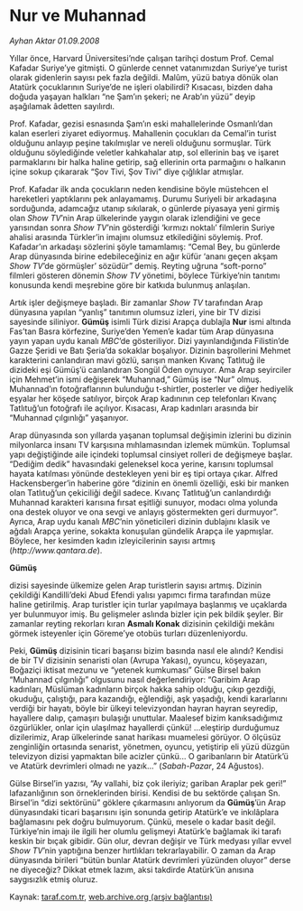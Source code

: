 # Nur ve Muhannad

*Ayhan Aktar 01.09.2008*

<div class="yazi">
<p>Yıllar önce, Harvard Üniversitesi’nde çalışan tarihçi dostum Prof. Cemal Kafadar Suriye’ye gitmişti. O günlerde cennet vatanımızdan Suriye’ye turist olarak gidenlerin sayısı pek fazla değildi. Malûm, yüzü batıya dönük olan Atatürk çocuklarının Suriye’de ne işleri olabilirdi? Kısacası, bizden daha doğuda yaşayan halkları “ne Şam’ın şekeri; ne Arab’ın yüzü” deyip aşağılamak âdetten sayılırdı. </p>
<p>Prof. Kafadar, gezisi esnasında Şam’ın eski mahallelerinde Osmanlı’dan kalan eserleri ziyaret ediyormuş. Mahallenin çocukları da Cemal’in turist olduğunu anlayıp peşine takılmışlar ve nereli olduğunu sormuşlar. Türk olduğunu söylediğinde veletler kahkahalar atıp, sol ellerinin baş ve işaret parmaklarını bir halka haline getirip, sağ ellerinin orta parmağını o halkanın içine sokup çıkararak “Şov Tivi, Şov Tivi” diye çığlıklar atmışlar. </p>
<p>Prof. Kafadar ilk anda çocukların neden kendisine böyle müstehcen el hareketleri yaptıklarını pek anlayamamış. Durumu Suriyeli bir arkadaşına sorduğunda, adamcağız utanıp sıkılarak, o günlerde piyasaya yeni girmiş olan <i>Show TV</i>’nin Arap ülkelerinde yaygın olarak izlendiğini ve gece yarısından sonra <i>Show TV</i>’nin gösterdiği ‘kırmızı noktalı’ filmlerin Suriye ahalisi arasında Türkler’in imajını olumsuz etkilediğini söylemiş. Prof. Kafadar’ın arkadaşı sözlerini şöyle tamamlamış: “Cemal Bey, bu günlerde Arap dünyasında birine edebileceğiniz en ağır küfür ‘ananı geçen akşam <i>Show TV</i>’de görmüşler’ sözüdür” demiş. Reyting uğruna “soft-porno” filmleri gösteren dönemin <i>Show TV</i> yönetimi, böylece Türkiye’nin tanıtımı konusunda kendi meşrebine göre bir katkıda bulunmuş anlaşılan.</p>
<p>Artık işler değişmeye başladı. Bir zamanlar <i>Show TV</i> tarafından Arap dünyasına yapılan “yanlış” tanıtımın olumsuz izleri, yine bir TV dizisi sayesinde siliniyor. <b>Gümüş</b> isimli Türk dizisi Arapça dublajla <b>Nur</b> ismi altında Fas’tan Basra körfezine, Suriye’den Yemen’e kadar tüm Arap dünyasına yayın yapan uydu kanalı <i>MBC</i>’de gösteriliyor. Dizi yayınlandığında Filistin’de Gazze Şeridi ve Batı Şeria’da sokaklar boşalıyor. Dizinin başrollerini Mehmet karakterini canlandıran mavi gözlü, sarışın manken Kıvanç Tatlıtuğ ile dizideki eşi Gümüş’ü canlandıran Songül Öden oynuyor. Ama Arap seyirciler için Mehmet’in ismi değişerek “Muhannad,” Gümüş ise “Nur” olmuş. Muhannad’ın fotoğraflarının bulunduğu t-shirtler, posterler ve diğer hediyelik eşyalar her köşede satılıyor, birçok Arap kadınının cep telefonları Kıvanç Tatlıtuğ’un fotoğrafı ile açılıyor. Kısacası, Arap kadınları arasında bir “Muhannad çılgınlığı” yaşanıyor. </p>
<p>Arap dünyasında son yıllarda yaşanan toplumsal değişimin izlerini bu dizinin milyonlarca insanı TV karşısına mıhlamasından izlemek mümkün. Toplumsal yapı değiştiğinde aile içindeki toplumsal cinsiyet rolleri de değişmeye başlar. “Dediğim dedik” havasındaki geleneksel koca yerine, karısını toplumsal hayata katılması yönünde destekleyen yeni bir eş tipi ortaya çıkar. Alfred Hackensberger’in haberine göre “dizinin en önemli özelliği, eski bir manken olan Tatlıtuğ’un çekiciliği değil sadece. Kıvanç Tatlıtuğ’un canlandırdığı Muhannad karakteri karısına fırsat eşitliği sunuyor, modacı olma yolunda ona destek oluyor ve ona sevgi ve anlayış göstermekten geri durmuyor”. Ayrıca, Arap uydu kanalı <i>MBC</i>’nin yöneticileri dizinin dublajını klasik ve ağdalı Arapça yerine, sokakta konuşulan gündelik Arapça ile yapmışlar. Böylece, her kesimden kadın izleyicilerinin sayısı artmış (<i>http://www.qantara.de</i>). </p><b>
<p>Gümüş</p></b> dizisi sayesinde ülkemize gelen Arap turistlerin sayısı artmış. Dizinin çekildiği Kandilli’deki Abud Efendi yalısı yapımcı firma tarafından müze haline getirilmiş. Arap turistler için turlar yapılmaya başlanmış ve uçaklarda yer bulunmuyor imiş. Bu gelişmeler aslında bizler için pek bildik şeyler. Bir zamanlar reyting rekorları kıran <b>Asmalı Konak</b> dizisinin çekildiği mekânı görmek isteyenler için Göreme’ye otobüs turları düzenleniyordu. 
<p>Peki, <b>Gümüş</b> dizisinin ticari başarısı bizim basında nasıl ele alındı? Kendisi de bir TV dizisinin senaristi olan (Avrupa Yakası), oyuncu, köşeyazarı, Boğaziçi iktisat mezunu ve “yetenek kumkuması” Gülse Birsel bakın “Muhannad çılgınlığı” olgusunu nasıl değerlendiriyor: “Garibim Arap kadınları, Müslüman kadınların birçok hakka sahip olduğu, çıkıp gezdiği, okuduğu, çalıştığı, para kazandığı, eğlendiği, aşk yaşadığı, kendi kararlarını verdiği bir hayatı, böyle bir ülkeyi televizyondan hayran hayran seyredip, hayallere dalıp, çamaşırı bulaşığı unuttular. Maalesef bizim kanıksadığımız özgürlükler, onlar için ulaşılmaz hayallerdi çünkü! ...eleştirip durduğumuz dizilerimiz, Arap ülkelerinde sanat harikası muamelesi görüyor. O ölçüsüz zenginliğin ortasında senarist, yönetmen, oyuncu, yetiştirip eli yüzü düzgün televizyon dizisi yapmaktan bile acizler çünkü... O garibanların bir Atatürk’ü ve Atatürk devrimleri olmadı ne yazık...” (<i>Sabah-Pazar</i>, 24 Ağustos).</p>
<p>Gülse Birsel’in yazısı, “Ay vallahi, biz çok ileriyiz; gariban Araplar pek geri!” lafazanlığının son örneklerinden birisi. Kendisi de bu sektörde çalışan Sn. Birsel’in “dizi sektörünü” göklere çıkarmasını anlıyorum da <b>Gümüş</b>’ün Arap dünyasındaki ticari başarısını işin sonunda getirip Atatürk’e ve inkılâplara bağlamasını pek doğru bulmuyorum. Çünkü, mesele o kadar basit değil. Türkiye’nin imajı ile ilgili her olumlu gelişmeyi Atatürk’e bağlamak iki tarafı keskin bir bıçak gibidir. Gün olur, devran değişir ve Türk medyası yıllar evvel <i>Show TV</i>’nin yaptığına benzer hırtlıkları tekrarlayabilir. O zaman da Arap dünyasında birileri “bütün bunlar Atatürk devrimleri yüzünden oluyor” derse ne diyeceğiz? Dikkat etmek lazım, aksi takdirde Atatürk’ün anısına saygısızlık etmiş oluruz.</p>
<p></p></div>

Kaynak: [taraf.com.tr](http://www.taraf.com.tr:80/ayhan-aktar/makale-nur-ve-muhannad.htm), [web.archive.org (arşiv bağlantısı)](http://web.archive.org/web/20101010071221/http://www.taraf.com.tr:80/ayhan-aktar/makale-nur-ve-muhannad.htm)
